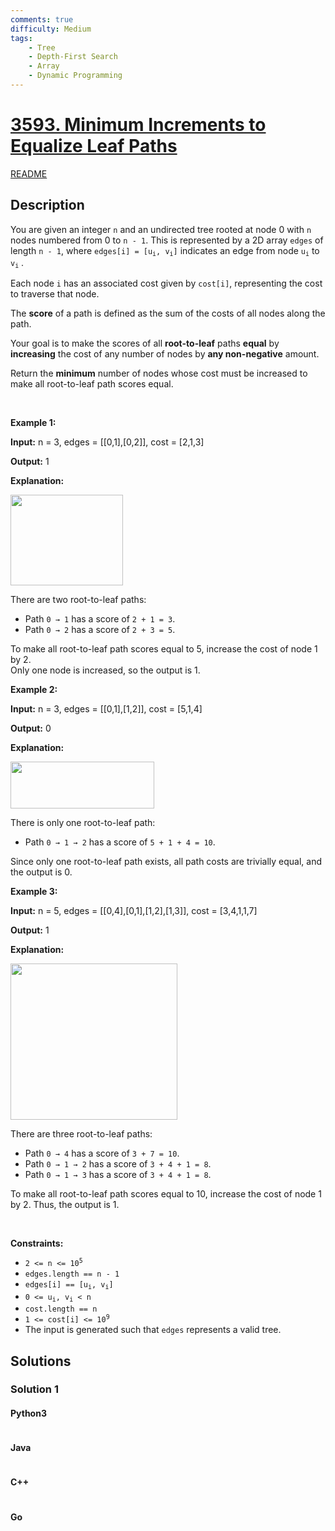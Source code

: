 ```yaml
---
comments: true
difficulty: Medium
tags:
    - Tree
    - Depth-First Search
    - Array
    - Dynamic Programming
---
```


<!-- problem:start -->

# [3593. Minimum Increments to Equalize Leaf Paths](https://leetcode.com/problems/minimum-increments-to-equalize-leaf-paths)

[README](/solution/3500-3599/3593.Minimum%20Increments%20to%20Equalize%20Leaf%20Paths/README.md)

## Description

<!-- description:start -->

<p>You are given an integer <code>n</code> and an undirected tree rooted at node 0 with <code>n</code> nodes numbered from 0 to <code>n - 1</code>. This is represented by a 2D array <code>edges</code> of length <code>n - 1</code>, where <code>edges[i] = [u<sub>i</sub>, v<sub>i</sub>]</code> indicates an edge from node <code>u<sub>i</sub></code> to <code>v<sub>i</sub></code> .</p>

<p>Each node <code>i</code> has an associated cost given by <code>cost[i]</code>, representing the cost to traverse that node.</p>

<p>The <strong>score</strong> of a path is defined as the sum of the costs of all nodes along the path.</p>

<p>Your goal is to make the scores of all <strong>root-to-leaf</strong> paths <strong>equal</strong> by <strong>increasing</strong> the cost of any number of nodes by <strong>any non-negative</strong> amount.</p>

<p>Return the <strong>minimum</strong> number of nodes whose cost must be increased to make all root-to-leaf path scores equal.</p>

<p>&nbsp;</p>
<p><strong class="example">Example 1:</strong></p>

<div class="example-block">
<p><strong>Input:</strong> <span class="example-io">n = 3, edges = [[0,1],[0,2]], cost = [2,1,3]</span></p>

<p><strong>Output:</strong> <span class="example-io">1</span></p>

<p><strong>Explanation:</strong></p>

<p><img src="https://fastly.jsdelivr.net/gh/doocs/leetcode@main/solution/3500-3599/3593.Minimum%20Increments%20to%20Equalize%20Leaf%20Paths/images/screenshot-2025-05-28-at-134018.png" style="width: 180px; height: 145px;" /></p>

<p>There are two root-to-leaf paths:</p>

<ul>
	<li>Path <code>0 &rarr; 1</code> has a score of <code>2 + 1 = 3</code>.</li>
	<li>Path <code>0 &rarr; 2</code> has a score of <code>2 + 3 = 5</code>.</li>
</ul>

<p>To make all root-to-leaf path scores equal to 5, increase the cost of node 1 by 2.<br />
Only one node is increased, so the output is 1.</p>
</div>

<p><strong class="example">Example 2:</strong></p>

<div class="example-block">
<p><strong>Input:</strong> <span class="example-io">n = 3, edges = [[0,1],[1,2]], cost = [5,1,4]</span></p>

<p><strong>Output:</strong> <span class="example-io">0</span></p>

<p><strong>Explanation:</strong></p>

<p><img src="https://fastly.jsdelivr.net/gh/doocs/leetcode@main/solution/3500-3599/3593.Minimum%20Increments%20to%20Equalize%20Leaf%20Paths/images/screenshot-2025-05-28-at-134249.png" style="width: 230px; height: 75px;" /></p>

<p>There is only<b> </b>one root-to-leaf path:</p>

<ul>
	<li>
	<p>Path <code>0 &rarr; 1 &rarr; 2</code> has a score of <code>5 + 1 + 4 = 10</code>.</p>
	</li>
</ul>

<p>Since only one root-to-leaf path exists, all path costs are trivially equal, and the output is 0.</p>
</div>

<p><strong class="example">Example 3:</strong></p>

<div class="example-block">
<p><strong>Input:</strong> <span class="example-io">n = 5, edges = [[0,4],[0,1],[1,2],[1,3]], cost = [3,4,1,1,7]</span></p>

<p><strong>Output:</strong> <span class="example-io">1</span></p>

<p><strong>Explanation:</strong></p>

<p><img src="https://fastly.jsdelivr.net/gh/doocs/leetcode@main/solution/3500-3599/3593.Minimum%20Increments%20to%20Equalize%20Leaf%20Paths/images/screenshot-2025-05-28-at-135704.png" style="width: 267px; height: 250px;" /></p>

<p>There are three root-to-leaf paths:</p>

<ul>
	<li>Path <code>0 &rarr; 4</code> has a score of <code>3 + 7 = 10</code>.</li>
	<li>Path <code>0 &rarr; 1 &rarr; 2</code> has a score of <code>3 + 4 + 1 = 8</code>.</li>
	<li>Path <code>0 &rarr; 1 &rarr; 3</code> has a score of <code>3 + 4 + 1 = 8</code>.</li>
</ul>

<p>To make all root-to-leaf path scores equal to 10, increase the cost of node 1 by 2. Thus, the output is 1.</p>
</div>

<p>&nbsp;</p>
<p><strong>Constraints:</strong></p>

<ul>
	<li><code>2 &lt;= n &lt;= 10<sup>5</sup></code></li>
	<li><code>edges.length == n - 1</code></li>
	<li><code>edges[i] == [u<sub>i</sub>, v<sub>i</sub>]</code></li>
	<li><code>0 &lt;= u<sub>i</sub>, v<sub>i</sub> &lt; n</code></li>
	<li><code>cost.length == n</code></li>
	<li><code>1 &lt;= cost[i] &lt;= 10<sup>9</sup></code></li>
	<li>The input is generated such that <code>edges</code> represents a valid tree.</li>
</ul>

<!-- description:end -->

## Solutions

<!-- solution:start -->

### Solution 1

<!-- tabs:start -->

#### Python3

```python

```

#### Java

```java

```

#### C++

```cpp

```

#### Go

```go

```

<!-- tabs:end -->

<!-- solution:end -->

<!-- problem:end -->
